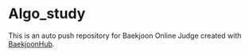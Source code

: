# Algo_study
This is an auto push repository for Baekjoon Online Judge created with [BaekjoonHub](https://github.com/BaekjoonHub/BaekjoonHub).
